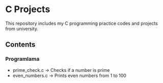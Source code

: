 # C Projects

This repository includes my C programming practice codes and projects from university.

## Contents

### Programlama
- prime_check.c → Checks if a number is prime
- even_numbers.c → Prints even numbers from 1 to 100

